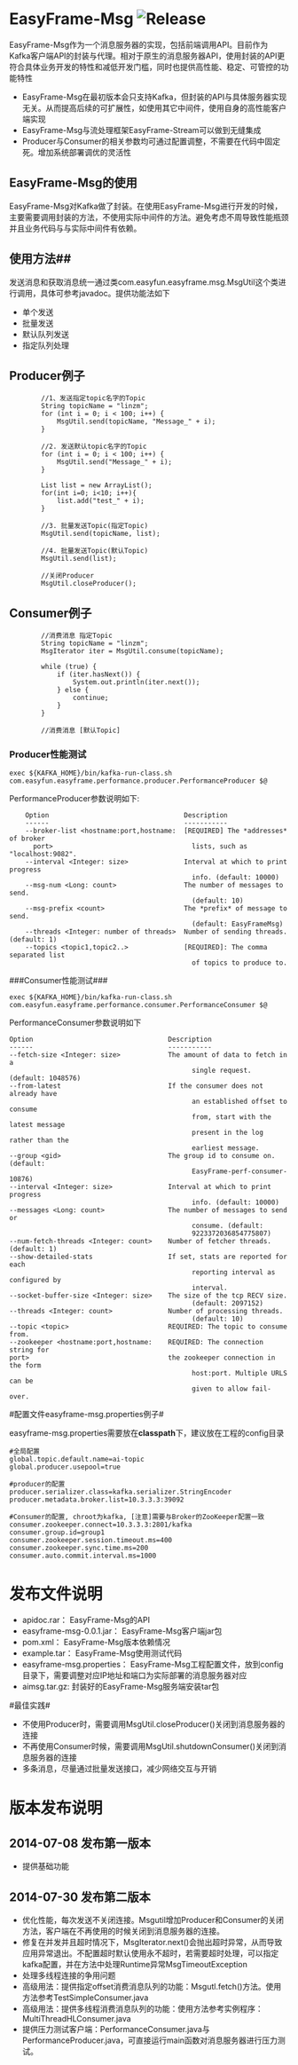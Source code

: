 # EasyFrame-Msg ![Release](https://travis-ci.org/linzhaoming/easyframe-msg.svg?branch=master)
EasyFrame-Msg作为一个消息服务器的实现，包括前端调用API。目前作为Kafka客户端API的封装与代理。相对于原生的消息服务器API，使用封装的API更符合具体业务开发的特性和减低开发门槛，同时也提供高性能、稳定、可管控的功能特性  

- EasyFrame-Msg在最初版本会只支持Kafka，但封装的API与具体服务器实现无关。从而提高后续的可扩展性，如使用其它中间件，使用自身的高性能客户端实现
- EasyFrame-Msg与流处理框架EasyFrame-Stream可以做到无缝集成
- Producer与Consumer的相关参数均可通过配置调整，不需要在代码中固定死。增加系统部署调优的灵活性

## EasyFrame-Msg的使用
EasyFrame-Msg对Kafka做了封装。在使用EasyFrame-Msg进行开发的时候，主要需要调用封装的方法，不使用实际中间件的方法。避免考虑不周导致性能瓶颈并且业务代码与与实际中间件有依赖。

## 使用方法##
发送消息和获取消息统一通过类com.easyfun.easyframe.msg.MsgUtil这个类进行调用，具体可参考javadoc。提供功能法如下  

- 单个发送
- 批量发送
- 默认队列发送
- 指定队列处理

## Producer例子
```
		//1、发送指定topic名字的Topic
		String topicName = "linzm";
		for (int i = 0; i < 100; i++) {
			MsgUtil.send(topicName, "Message_" + i);
		}
		
		//2. 发送默认topic名字的Topic
		for (int i = 0; i < 100; i++) {
			MsgUtil.send("Message_" + i);
		}
		
		List list = new ArrayList();
		for(int i=0; i<10; i++){
			list.add("test_" + i);
		}
		
		//3. 批量发送Topic(指定Topic)		
		MsgUtil.send(topicName, list);
		
		//4. 批量发送Topic(默认Topic)
		MsgUtil.send(list);
		
		//关闭Producer
		MsgUtil.closeProducer();
```

##  Consumer例子
```
		//消费消息 指定Topic
		String topicName = "linzm";
		MsgIterator iter = MsgUtil.consume(topicName);

		while (true) {
			if (iter.hasNext()) {
				System.out.println(iter.next());
			} else {
				continue;
			}
		}
		
		//消费消息 [默认Topic]
```

### Producer性能测试

```
exec ${KAFKA_HOME}/bin/kafka-run-class.sh com.easyfun.easyframe.performance.producer.PerformanceProducer $@
```

PerformanceProducer参数说明如下:          
```
	Option                                  Description                            
	------                                  -----------             
	--broker-list <hostname:port,hostname:  [REQUIRED] The *addresses* of broker
	  port>                                   lists, such as "localhost:9082".     
	--interval <Integer: size>              Interval at which to print progress     
	                                          info. (default: 10000)               
	--msg-num <Long: count>                 The number of messages to send.        
	                                          (default: 10)                        
	--msg-prefix <count>                    The *prefix* of message to send.       
	                                          (default: EasyFrameMsg)              
	--threads <Integer: number of threads>  Number of sending threads. (default: 1)
	--topics <topic1,topic2..>              [REQUIRED]: The comma separated list   
	                                          of topics to produce to. 
```

###Consumer性能测试###
```
exec ${KAFKA_HOME}/bin/kafka-run-class.sh com.easyfun.easyframe.performance.consumer.PerformanceConsumer $@
```

PerformanceConsumer参数说明如下
```
Option                                  Description                            
------                                  -----------                            
--fetch-size <Integer: size>            The amount of data to fetch in a       
	                                          single request. (default: 1048576)   
--from-latest                           If the consumer does not already have  
	                                          an established offset to consume     
	                                          from, start with the latest message  
	                                          present in the log rather than the   
	                                          earliest message.                    
--group <gid>                           The group id to consume on. (default:  
	                                          EasyFrame-perf-consumer-10876)       
--interval <Integer: size>              Interval at which to print progress    
	                                          info. (default: 10000)               
--messages <Long: count>                The number of messages to send or      
	                                          consume. (default:                   
	                                          9223372036854775807)                 
--num-fetch-threads <Integer: count>    Number of fetcher threads. (default: 1)
--show-detailed-stats                   If set, stats are reported for each    
	                                          reporting interval as configured by  
	                                          interval.                            
--socket-buffer-size <Integer: size>    The size of the tcp RECV size.         
	                                          (default: 2097152)                   
--threads <Integer: count>              Number of processing threads.          
	                                          (default: 10)                        
--topic <topic>                         REQUIRED: The topic to consume from.   
--zookeeper <hostname:port,hostname:    REQUIRED: The connection string for    
port>                                   the zookeeper connection in the form 
	                                          host:port. Multiple URLS can be      
	                                          given to allow fail-over.   
```

#配置文件easyframe-msg.properties例子#

easyframe-msg.properties需要放在**classpath**下，建议放在工程的config目录

```
#全局配置
global.topic.default.name=ai-topic
global.producer.usepool=true
	
#producer的配置
producer.serializer.class=kafka.serializer.StringEncoder
producer.metadata.broker.list=10.3.3.3:39092
	
#Consumer的配置, chroot为kafka, [注意]需要与Broker的ZooKeeper配置一致
consumer.zookeeper.connect=10.3.3.3:2801/kafka
consumer.group.id=group1
consumer.zookeeper.session.timeout.ms=400
consumer.zookeeper.sync.time.ms=200
consumer.auto.commit.interval.ms=1000
```

# 发布文件说明
- apidoc.rar： EasyFrame-Msg的API
- easyframe-msg-0.0.1.jar： EasyFrame-Msg客户端jar包
- pom.xml： EasyFrame-Msg版本依赖情况
- example.tar： EasyFrame-Msg使用测试代码
- easyframe-msg.properties： EasyFrame-Msg工程配置文件，放到config目录下，需要调整对应IP地址和端口为实际部署的消息服务器对应
- aimsg.tar.gz: 封装好的EasyFrame-Msg服务端安装tar包

#最佳实践#
- 不使用Producer时，需要调用MsgUtil.closeProducer()关闭到消息服务器的连接
- 不再使用Consumer时候，需要调用MsgUtil.shutdownConsumer()关闭到消息服务器的连接
- 多条消息，尽量通过批量发送接口，减少网络交互与开销

# 版本发布说明
## 2014-07-08 发布第一版本
- 提供基础功能
## 2014-07-30 发布第二版本
- 优化性能，每次发送不关闭连接。Msgutil增加Producer和Consumer的关闭方法，客户端在不再使用的时候关闭到消息服务器的连接。
- 修复在并发并且超时情况下，MsgIterator.next()会抛出超时异常，从而导致应用异常退出。不配置超时默认使用永不超时，若需要超时处理，可以指定kafka配置，并在方法中处理Runtime异常MsgTimeoutException
- 处理多线程连接的争用问题
- 高级用法：提供指定offset消费消息队列的功能：Msgutl.fetch()方法。使用方法参考TestSimpleConsumer.java
- 高级用法：提供多线程消费消息队列的功能：使用方法参考实例程序：MultiThreadHLConsumer.java
- 提供压力测试客户端：PerformanceConsumer.java与PerformanceProducer.java，可直接运行main函数对消息服务器进行压力测试。
